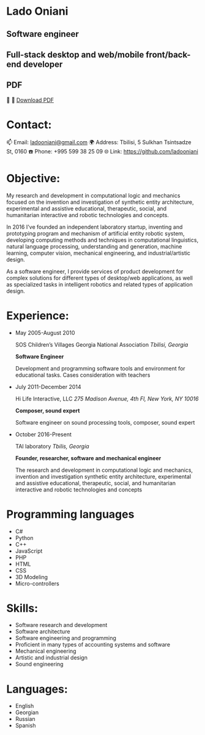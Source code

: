 # Lado Oniani

## Software engineer

## Full-stack desktop and web/mobile front/back-end developer

## PDF

📌 📃  [Download PDF](https://github.com/ladooniani/resume-cv/blob/main/rcv/Lado-Oniani-RCV.pdf)

# Contact:

📫 Email: ladooniani@gmail.com
🌍 Address: Tbilisi, 5 Sulkhan Tsintsadze St, 0160
☎️ Phone: +995 599 38 25 09
🌐 Link: https://github.com/ladooniani

# Objective:

My research and development in computational logic and mechanics focused on the invention and investigation of synthetic entity architecture, experimental and assistive educational, therapeutic, social, and humanitarian interactive and robotic technologies and concepts.

In 2016 I've founded an independent laboratory startup, inventing and prototyping program and mechanism of artificial entity robotic system, developing computing methods and techniques in computational linguistics, natural language processing, understanding and generation, machine learning, computer vision, mechanical engineering, and industrial/artistic design.

As a software engineer, I provide services of product development for complex solutions for different types of desktop/web applications, as well as specialized tasks in intelligent robotics and related types of application design. 

# Experience:

- May 2005-August 2010 

  SOS Children’s Villages Georgia National Association *Tbilisi, Georgia*

  **Software Engineer**
  
  Development and programming software tools and environment for educational tasks. Cases consideration with teachers

- July 2011-December 2014

  Hi Life Interactive, LLC *275 Madison Avenue, 4th Fl, New York, NY 10016*

  **Composer, sound expert**

  Software engineer on sound processing tools, composer, sound expert

- October 2016-Present

  TAI laboratory *Tbilis, Georgia*

   **Founder, researcher, software and mechanical engineer** 

   The research and development in computational logic and mechanics, invention and investigation synthetic entity architecture, experimental and assistive educational, therapeutic, social, and humanitarian interactive and robotic technologies and concepts

# Programming languages 

- C# 
- Python
- C++
- JavaScript
- PHP
- HTML
- CSS
- 3D Modeling
- Micro-controllers

# Skills:

- Software research and development 
- Software architecture 
- Software engineering and programming 
- Proficient in many types of accounting systems and software 
- Mechanical engineering 
- Artistic and industrial design
- Sound engineering 
    
# Languages:

- English
- Georgian
- Russian 
- Spanish
